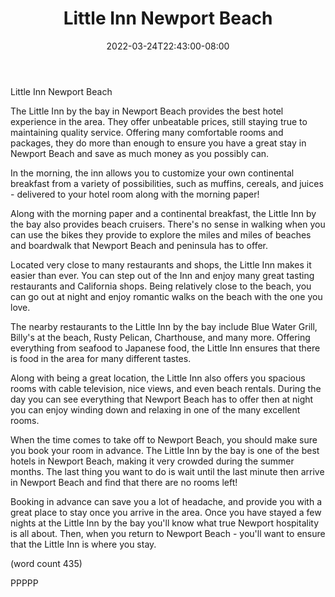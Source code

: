 ﻿---
title: "Little Inn Newport Beach"
date: 2022-03-24T22:43:00-08:00
description: "long articles Tips for Web Success"
featured_image: "/images/long articles.jpg"
tags: ["long articles"]
---

Little Inn Newport Beach

The Little Inn by the bay in Newport Beach provides 
the best hotel experience in the area.  They offer 
unbeatable prices, still staying true to maintaining
quality service.  Offering many comfortable rooms
and packages, they do more than enough to ensure you
have a great stay in Newport Beach and save as much
money as you possibly can.

In the morning, the inn allows you to customize your
own continental breakfast from a variety of possibilities,
such as muffins, cereals, and juices - delivered to
your hotel room along with the morning paper!

Along with the morning paper and a continental 
breakfast, the Little Inn by the bay also provides 
beach cruisers.  There's no sense in walking when you
can use the bikes they provide to explore the miles
and miles of beaches and boardwalk that Newport 
Beach and peninsula has to offer.

Located very close to many restaurants and shops, the 
Little Inn makes it easier than ever.  You can step
out of the Inn and enjoy many great tasting restaurants
and California shops.  Being relatively close to the
beach, you can go out at night and enjoy romantic
walks on the beach with the one you love.

The nearby restaurants to the Little Inn by the bay
include Blue Water Grill, Billy's at the beach, 
Rusty Pelican, Charthouse, and many more.  Offering 
everything from seafood to Japanese food, the Little
Inn ensures that there is food in the area for many
different tastes.

Along with being a great location, the Little Inn also
offers you spacious rooms with cable television, nice
views, and even beach rentals.  During the day you can
see everything that Newport Beach has to offer then 
at night you can enjoy winding down and relaxing in
one of the many excellent rooms.  

When the time comes to take off to Newport Beach, you 
should make sure you book your room in advance.  The
Little Inn by the bay is one of the best hotels in 
Newport Beach, making it very crowded during the 
summer months.  The last thing you want to do is wait
until the last minute then arrive in Newport Beach and
find that there are no rooms left!

Booking in advance can save you a lot of headache, and
provide you with a great place to stay once you arrive
in the area.  Once you have stayed a few nights at the
Little Inn by the bay you'll know what true Newport
hospitality is all about.  Then, when you return to 
Newport Beach - you'll want to ensure that the Little
Inn is where you stay.

(word count 435)

PPPPP

